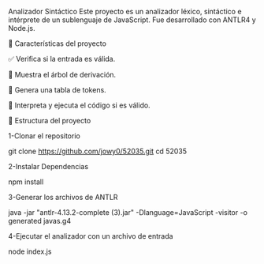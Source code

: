 Analizador Sintáctico
Este proyecto es un analizador léxico, sintáctico e intérprete de un sublenguaje de JavaScript. Fue desarrollado con ANTLR4 y Node.js.

🧠 Características del proyecto

✅ Verifica si la entrada es válida.

🌲 Muestra el árbol de derivación.

📄 Genera una tabla de tokens.

🧮 Interpreta y ejecuta el código si es válido.

📁 Estructura del proyecto


1-Clonar el repositorio 

git clone https://github.com/jowy0/52035.git
cd 52035


2-Instalar Dependencias

npm install


3-Generar los archivos de ANTLR 

java -jar "antlr-4.13.2-complete (3).jar" -Dlanguage=JavaScript -visitor -o generated javas.g4


4-Ejecutar el analizador con un archivo de entrada

node index.js
